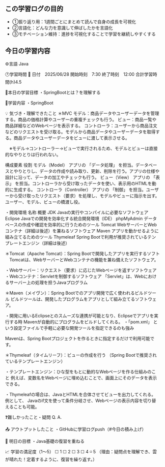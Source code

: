 ## この学習ログの目的
* ①振り返り用：1週間ごとにまとめて読んで自身の成長を可視化
* ②言語化：どんな力を意識して伸ばしたかを言語化
* ③モチベーション維持：進捗を可視化することで学習を継続しやすくする

## 今日の学習内容
⚙️言語 Java

🕐学習時間
📅 日付　2025/06/28
開始時刻　7:30
終了時刻　12:00
合計学習時間(h)4.5

🎯本日の学習目標
・SpringBootとは？を理解する

📝学習内容
・SpringBoot

💡 気づき・理解できたこと
＊MVC
  モデル：商品データやユーザーデータを管理する。商品の価格計算やユーザーの重複チェックも行う。
  ビュー：商品一覧や商品詳細などのWebページを表示する。
  コントローラ：ユーザーから商品注文などのリクエストを受け取る。モデルから商品データやユーザーデータを取得する。商品データやユーザーデータをビューに渡して表示させる。

　※モデル→コントローラー→ビューで実行されるため、モデルとビューは直接的なやりとりは行われない。

構成要素	                 役割
モデル（Model）   	       アプリの 「データ処理」 を担当。データベースとやりとりし、データの作成や読み取り、更新、削除を行う。アプリの仕様や設計に沿って、データの加工やチェックも行う。
ビュー（View）	           アプリの 「表示」 を担当。コントローラから受け取ったデータを使い、表示用のHTMLを動的に生成する。
コントローラ（Controller）	アプリの 「制御」 を担当。ユーザーから受け取ったリクエスト（要求）を処理し、モデルやビューに指示を出す。ユーザー、モデル、ビューの橋渡し役。

・開発環境
名称	        概要
JDK           Javaの実行やコンパイルに必要なソフトウェア
Eclipse       Javaでの開発を効率化する統合開発環境（IDE）
phpMyAdmin    データベースの作成や確認を効率的に行うためのツール
Tomcat        WebサーバーとWebコンテナ（詳細は後述）を兼ねるソフトウェア
Maven         アプリを動かせるように組み立てるためのツール
Thymeleaf     Spring Bootで利用が推奨されているテンプレートエンジン（詳細は後述）

＊Tomcat（Apache Tomcat）：Spring Bootで開発したアプリを実行するソフト
　Tomcatは、WebサーバーとWebコンテナの機能を兼ね備えたソフトウェア。

  ・Webサーバー：リクエスト（要求）に応じたWebページを返すソフトウェア
  ・Webコンテナ：Servletを制御するソフトウェア
            「Servlet」は、Webにおけるサーバー上の処理を担うJavaプログラム

＊Maven（メイヴン）：Spring Bootでのアプリ開発で広く使われるビルドツール
                  ビルドツールは、開発したプログラムをアプリとして組み立てるソフトウェア。

  ・開発に用いるEclipseとのスムーズな連携が可能となり、Eclipseでアプリを実行する時
    Mavenが自動的にプログラムをビルドしてくれる。
  ・「pom.xml」 という設定ファイルで手軽に必要な開発ツールを指定できるのも強み
  

Mavenは、Spring Bootプロジェクトを作るときに指定するだけで利用可能です。

＊Thymeleaf（タイムリーフ）：ビューの作成を行う
  （Spring Bootで推奨されているテンプレートエンジン）

  ・テンプレートエンジン：ひな型をもとに動的なWebページを作る仕組みのこと
                      例えば、変数名をWebページに埋め込むことで、画面上にそのデータを表示できる。

  ・Thymeleafの場合は、JavaとHTMLを合体させてビューを出力してくれる。例として、
    Javaのif文を使って条件分岐させ、Webページの表示内容を切り替えることも可能。




❓難しかったこと・疑問
Q. 
A. 

📤 アウトプットしたこと
・GitHubに学習ログpush（#今日の積み上げ）

🌱 明日の目標
・Java基礎の復習を重ねる

📈 学習の満足度（1〜5）
☐ 1 ☐ 2 ☐ 3 ☐ 4 ◽️ 5
（理由：疑問点を理解でき、雲が晴れた！定着するように、復習を繰り返す。）